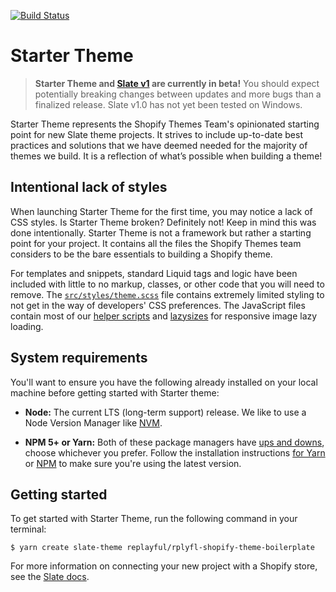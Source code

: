 [![Build Status](https://travis-ci.org/Shopify/starter-theme.svg?branch=master)](https://travis-ci.org/Shopify/starter-theme)

# Starter Theme

> **Starter Theme and [Slate v1](https://github.com/Shopify/slate) are currently in beta!** You should expect potentially breaking changes between updates and more bugs than a finalized release. Slate v1.0 has not yet been tested on Windows.

Starter Theme represents the Shopify Themes Team's opinionated starting point for new Slate theme projects. It strives to include up-to-date best practices and solutions that we have deemed needed for the majority of themes we build. It is a reflection of what’s possible when building a theme!

## Intentional lack of styles

When launching Starter Theme for the first time, you may notice a lack of CSS styles. Is Starter Theme broken? Definitely not! Keep in mind this was done intentionally. Starter Theme is not a framework but rather a starting point for your project. It contains all the files the Shopify Themes team considers to be the bare essentials to building a Shopify theme.

For templates and snippets, standard Liquid tags and logic have been included with little to no markup, classes, or other code that you will need to remove. The [`src/styles/theme.scss`](https://github.com/Shopify/starter-theme/blob/master/src/assets/styles/theme.scss) file contains extremely limited styling to not get in the way of developers' CSS preferences. The JavaScript files contain most of our [helper scripts](https://github.com/Shopify/theme-scripts/tree/master/packages) and [lazysizes](https://github.com/aFarkas/lazysizes) for responsive image lazy loading.

## System requirements

You'll want to ensure you have the following already installed on your local machine before getting started with Starter theme:

- **Node:** The current LTS (long-term support) release. We like to use a Node Version Manager like [NVM](https://github.com/creationix/nvm).

- **NPM 5+ or Yarn:** Both of these package managers have [ups and downs](https://blog.risingstack.com/yarn-vs-npm-node-js-package-managers/), choose whichever you prefer. Follow the installation instructions [for Yarn](https://yarnpkg.com/en/docs/install) or [NPM](https://www.npmjs.com/get-npm) to make sure you're using the latest version.

## Getting started

To get started with Starter Theme, run the following command in your terminal:

```
$ yarn create slate-theme replayful/rplyfl-shopify-theme-boilerplate
```

For more information on connecting your new project with a Shopify store, see the [Slate docs](https://github.com/Shopify/slate/wiki/3.-Connect-to-your-store).


